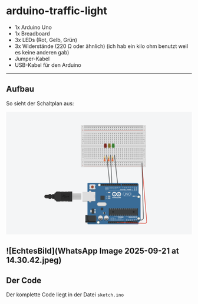 # arduino-traffic-light

- 1x Arduino Uno  
- 1x Breadboard  
- 3x LEDs (Rot, Gelb, Grün)  
- 3x Widerstände (220 Ω oder ähnlich) (ich hab ein kilo ohm benutzt weil es keine anderen gab)  
- Jumper-Kabel  
- USB-Kabel für den Arduino  

---

## Aufbau
So sieht der Schaltplan aus:  

![Schaltplan](arduinotrafficlightCAD.png)

![EchtesBild](WhatsApp Image 2025-09-21 at 14.30.42.jpeg)
---

## Der Code
Der komplette Code liegt in der Datei `sketch.ino`
